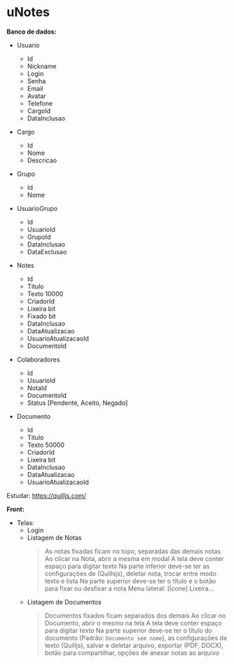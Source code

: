 # uNotes

**Banco de dados:** 
 - Usuario
   - Id
   - Nickname
   - Login
   - Senha
   - Email
   - Avatar
   - Telefone
   - CargoId
   - DataInclusao
  
 - Cargo
   - Id
   - Nome
   - Descricao
  
 - Grupo
   - Id
   - Nome
  
 - UsuarioGrupo
   - Id
   - UsuarioId
   - GrupoId
   - DataInclusao
   - DataExclusao
  
 - Notes
   - Id
   - Titulo
   - Texto 10000
   - CriadorId
   - Lixeira bit
   - Fixado bit
   - DataInclusao
   - DataAtualizacao
   - UsuarioAtualizacaoId
   - DocumentoId
  
 - Colaboradores
   - Id
   - UsuarioId
   - NotaId
   - DocumentoId
   - Status [Pendente, Aceito, Negado]
  
 - Documento
   - Id
   - Titulo
   - Texto 50000
   - CriadorId
   - Lixeira bit
   - DataInclusao
   - DataAtualizacao
   - UsuarioAtualizacaoId

Estudar: https://quilljs.com/


**Front:**
 - Telas:
   - Login
   - Listagem de Notas
     > As notas fixadas ficam no topo, separadas das demais notas
     > Ao clicar na Nota, abrir a mesma em modal 
     > A tela deve conter espaço para digitar texto
     > Na parte inferior deve-se ter as configurações de (Quillsjs), deletar nota, trocar entre modo texto e lista
     > Na parte superior deve-se ter o título e o botão para fixar ou desfixar a nota
     > Menu lateral: [Ícone] Lixeira...
   - Listagem de Documentos
     > Documentos fixados ficam separados dos demais
     > Ao clicar no Documento, abrir o mesmo na tela
     > A tela deve conter espaço para digitar texto
     > Na parte superior deve-se ter o título do documento (Padrão: `Documento sem nome`), as configurações de texto (Quilljs), salvar e deletar arquivo, exportar (PDF, DOCX), botão para compartilhar, opções de anexar notas ao arquivo











